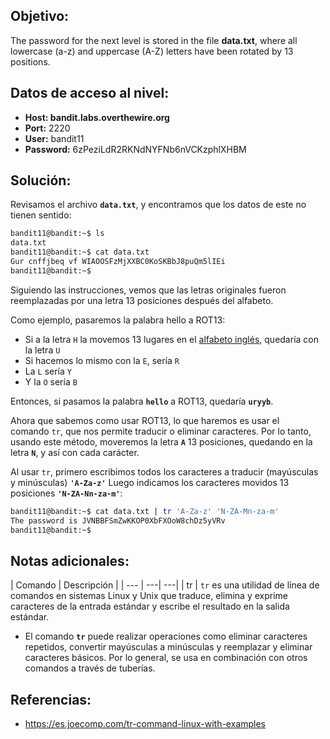 ## Objetivo:
The password for the next level is stored in the file **data.txt**, where all lowercase (a-z) and uppercase (A-Z) letters have been rotated by 13 positions.

## Datos de acceso al nivel:
- **Host: bandit.labs.overthewire.org** 
- **Port:** 2220
- **User:** bandit11
- **Password:** 6zPeziLdR2RKNdNYFNb6nVCKzphlXHBM

## Solución:
Revisamos el archivo **``data.txt``**, y encontramos que los datos de este no tienen sentido:

```bash
bandit11@bandit:~$ ls
data.txt
bandit11@bandit:~$ cat data.txt
Gur cnffjbeq vf WIAOOSFzMjXXBC0KoSKBbJ8puQm5lIEi
bandit11@bandit:~$
```

Siguiendo las instrucciones, vemos que las letras originales fueron reemplazadas por una letra 13 posiciones después del alfabeto.

Como ejemplo, pasaremos la palabra hello a ROT13:

-   Si a la letra `H` la movemos 13 lugares en el [alfabeto inglés](https://www.inglessencillo.com/el-alfabeto), quedaría con la letra `U`
-   Si hacemos lo mismo con la `E`, sería `R`
-   La `L` sería `Y`
-   Y la `O` sería `B`

Entonces, si pasamos la palabra **`hello`** a ROT13, quedaría **`uryyb`**.

Ahora que sabemos como usar ROT13, lo que haremos es usar el comando `tr`, que nos permite traducir o eliminar caracteres. Por lo tanto, usando este método, moveremos la letra **`A`** 13 posiciones, quedando en la letra **`N`**, y así con cada carácter.

Al usar `tr`, primero escribimos todos los caracteres a traducir (mayúsculas y minúsculas) **`'A-Za-z'`** Luego indicamos los caracteres movidos 13 posiciones **``'N-ZA-Nn-za-m'``**:

```bash
bandit11@bandit:~$ cat data.txt | tr 'A-Za-z' 'N-ZA-Mn-za-m'
The password is JVNBBFSmZwKKOP0XbFXOoW8chDz5yVRv
bandit11@bandit:~$
```

## Notas adicionales:

| Comando | Descripción |
| --- | ---| ---|
| tr | `tr` es una utilidad de línea de comandos en sistemas Linux y Unix que traduce, elimina y exprime caracteres de la entrada estándar y escribe el resultado en la salida estándar.

- El comando **`tr`** puede realizar operaciones como eliminar caracteres repetidos, convertir mayúsculas a minúsculas y reemplazar y eliminar caracteres básicos. Por lo general, se usa en combinación con otros comandos a través de tuberías.

## Referencias:
- https://es.joecomp.com/tr-command-linux-with-examples